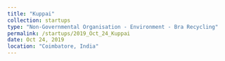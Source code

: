 ```yaml
---
title: "Kuppai"
collection: startups
type: "Non-Governmental Organisation - Environment - Bra Recycling"
permalink: /startups/2019_Oct_24_Kuppai
date: Oct 24, 2019
location: "Coimbatore, India"
---
```



